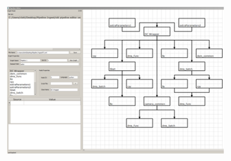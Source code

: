<a href="https://github.com/5k3105/Pipeline-Editor/blob/master/2017-01-23%2012_04_44-Pipeline%20Editor.png?raw=true"><img src="https://github.com/5k3105/Pipeline-Editor/blob/master/2017-01-23%2012_04_44-Pipeline%20Editor.png?raw=true"></a>
